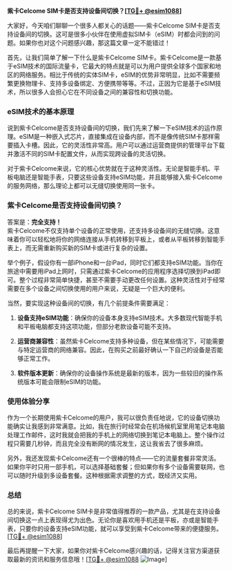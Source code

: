**紫卡Celcome SIM卡是否支持设备间切换？[[TG💪+ @esim1088](https://t.me/s/esim1088)]**

大家好，今天咱们聊聊一个很多人都关心的话题——紫卡Celcome SIM卡是否支持设备间的切换。这可是很多小伙伴在使用虚拟SIM卡（eSIM）时都会问到的问题。如果你也对这个问题感兴趣，那这篇文章一定不能错过！

首先，让我们简单了解一下什么是紫卡Celcome SIM卡。紫卡Celcome是一款基于eSIM技术的国际流量卡，它最大的特点就是可以为用户提供全球多个国家和地区的网络服务。相比于传统的实体SIM卡，eSIM的优势非常明显，比如不需要频繁更换物理卡、支持多设备绑定、方便携带等等。不过，正因为它是基于eSIM技术，所以很多人会担心它在不同设备之间的兼容性和切换功能。

### eSIM技术的基本原理

说到紫卡Celcome是否支持设备间的切换，我们先来了解一下eSIM技术的运作原理。eSIM是一种嵌入式芯片，直接集成在设备内部，而不是像传统SIM卡那样需要插入卡槽。因此，它的灵活性非常高。用户可以通过运营商提供的管理平台下载并激活不同的SIM卡配置文件，从而实现跨设备的灵活切换。

对于紫卡Celcome来说，它的核心优势就在于这种灵活性。无论是智能手机、平板电脑还是智能手表，只要这些设备支持eSIM功能，并且能够接入紫卡Celcome的服务网络，那么理论上都可以无缝切换使用同一张卡。

### 紫卡Celcome是否支持设备间切换？

答案是：**完全支持！**  
紫卡Celcome不仅支持单个设备的正常使用，还支持多设备间的无缝切换。这意味着你可以轻松地将你的网络连接从手机转移到平板上，或者从平板转移到智能手表上，而无需重新购买新的SIM卡或进行复杂的设置。

举个例子，假设你有一部iPhone和一台iPad，同时它们都支持eSIM功能。当你在旅途中需要用iPad上网时，只需通过紫卡Celcome的应用程序选择切换到iPad即可。整个过程非常简单快捷，甚至不需要手动更改任何设置。这种灵活性对于经常需要在多个设备之间切换使用的用户来说，无疑是一个巨大的便利。

当然，要实现这种设备间的切换，有几个前提条件需要满足：

1. **设备支持eSIM功能**：确保你的设备本身支持eSIM技术。大多数现代智能手机和平板电脑都支持这项功能，但部分老款设备可能不支持。
   
2. **运营商兼容性**：虽然紫卡Celcome支持多种设备，但在某些情况下，可能需要与特定运营商的网络兼容。因此，在购买之前最好确认一下自己的设备是否能够正常工作。

3. **软件版本更新**：确保你的设备操作系统是最新的版本，因为一些较旧的操作系统版本可能会限制eSIM的功能。

### 使用体验分享

作为一个长期使用紫卡Celcome的用户，我可以很负责任地说，它的设备切换功能确实让我感到非常满意。比如，我在旅行时经常会在机场候机室里用笔记本电脑处理工作邮件，这时我就会把我的手机上的网络切换到笔记本电脑上。整个操作过程只需要几秒钟，而且完全没有断网的情况发生，这让我省去了很多麻烦。

另外，我还发现紫卡Celcome还有一个很棒的特点——它的流量套餐非常灵活。如果你平时只用一部手机，可以选择基础套餐；但如果你有多个设备需要联网，也可以随时升级到多设备套餐。这种根据需求调整的方式，既经济又实用。

### 总结

总的来说，紫卡Celcome SIM卡是非常值得推荐的一款产品，尤其是在支持设备间切换这一点上表现得尤为出色。无论你是喜欢用手机还是平板，亦或是智能手表，只要你的设备支持eSIM功能，就可以享受到紫卡Celcome带来的便捷服务。[[TG💪+ @esim1088](https://t.me/s/esim1088)]

最后再提醒一下大家，如果你对紫卡Celcome感兴趣的话，记得关注官方渠道获取最新的资讯和服务信息哦！[[TG💪+ @esim1088](https://t.me/s/esim1088) ![Image](https://i.postimg.cc/4NQfJmqS/Snipaste-2025-05-13-00-14-12.png)]